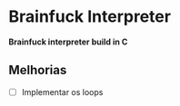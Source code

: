 # Brainfuck Interpreter

<b> Brainfuck interpreter build in C</b>

## Melhorias
 - [ ] Implementar os loops
